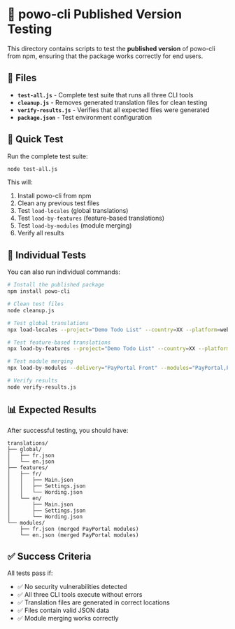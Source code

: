 # 🧪 powo-cli Published Version Testing

This directory contains scripts to test the **published version** of powo-cli from npm, ensuring that the package works correctly for end users.

## 📁 Files

- **`test-all.js`** - Complete test suite that runs all three CLI tools
- **`cleanup.js`** - Removes generated translation files for clean testing
- **`verify-results.js`** - Verifies that all expected files were generated
- **`package.json`** - Test environment configuration

## 🚀 Quick Test

Run the complete test suite:

```bash
node test-all.js
```

This will:

1. Install powo-cli from npm
2. Clean any previous test files
3. Test `load-locales` (global translations)
4. Test `load-by-features` (feature-based translations)
5. Test `load-by-modules` (module merging)
6. Verify all results

## 🔧 Individual Tests

You can also run individual commands:

```bash
# Install the published package
npm install powo-cli

# Clean test files
node cleanup.js

# Test global translations
npx load-locales --project="Demo Todo List" --country=XX --platform=web --version=draft --languages=fr,en --location=translations/global/

# Test feature-based translations
npx load-by-features --project="Demo Todo List" --country=XX --platform=web --version=draft --location=translations/features/

# Test module merging
npx load-by-modules --delivery="PayPortal Front" --modules="PayPortal,PayPortal Payment Config" --platform=web --versions=draft --languages=fr,en --location=translations/modules/

# Verify results
node verify-results.js
```

## 📊 Expected Results

After successful testing, you should have:

```
translations/
├── global/
│   ├── fr.json
│   └── en.json
├── features/
│   ├── fr/
│   │   ├── Main.json
│   │   ├── Settings.json
│   │   └── Wording.json
│   └── en/
│       ├── Main.json
│       ├── Settings.json
│       └── Wording.json
└── modules/
    ├── fr.json (merged PayPortal modules)
    └── en.json (merged PayPortal modules)
```

## ✅ Success Criteria

All tests pass if:

- ✅ No security vulnerabilities detected
- ✅ All three CLI tools execute without errors
- ✅ Translation files are generated in correct locations
- ✅ Files contain valid JSON data
- ✅ Module merging works correctly
